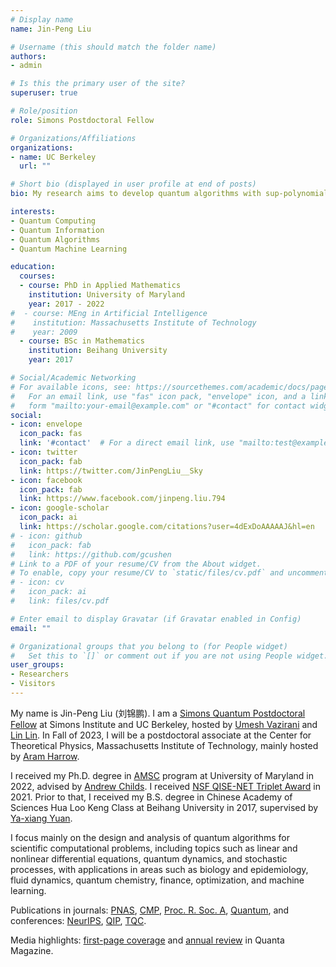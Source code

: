 ```yaml
---
# Display name
name: Jin-Peng Liu

# Username (this should match the folder name)
authors:
- admin

# Is this the primary user of the site?
superuser: true

# Role/position
role: Simons Postdoctoral Fellow

# Organizations/Affiliations
organizations:
- name: UC Berkeley
  url: ""

# Short bio (displayed in user profile at end of posts)
bio: My research aims to develop quantum algorithms with sup-polynomial speed-ups over classical algorithms, including topics such as quantum PDE solvers, quantum optimization and quantum machine learning.

interests:
- Quantum Computing
- Quantum Information
- Quantum Algorithms
- Quantum Machine Learning

education:
  courses:
  - course: PhD in Applied Mathematics
    institution: University of Maryland
    year: 2017 - 2022
#  - course: MEng in Artificial Intelligence
#    institution: Massachusetts Institute of Technology
#    year: 2009
  - course: BSc in Mathematics
    institution: Beihang University
    year: 2017

# Social/Academic Networking
# For available icons, see: https://sourcethemes.com/academic/docs/page-builder/#icons
#   For an email link, use "fas" icon pack, "envelope" icon, and a link in the
#   form "mailto:your-email@example.com" or "#contact" for contact widget.
social:
- icon: envelope
  icon_pack: fas
  link: '#contact'  # For a direct email link, use "mailto:test@example.org".
- icon: twitter
  icon_pack: fab
  link: https://twitter.com/JinPengLiu__Sky
- icon: facebook
  icon_pack: fab
  link: https://www.facebook.com/jinpeng.liu.794
- icon: google-scholar
  icon_pack: ai
  link: https://scholar.google.com/citations?user=4dExDoAAAAAJ&hl=en
# - icon: github
#   icon_pack: fab
#   link: https://github.com/gcushen
# Link to a PDF of your resume/CV from the About widget.
# To enable, copy your resume/CV to `static/files/cv.pdf` and uncomment the lines below.
# - icon: cv
#   icon_pack: ai
#   link: files/cv.pdf

# Enter email to display Gravatar (if Gravatar enabled in Config)
email: ""

# Organizational groups that you belong to (for People widget)
#   Set this to `[]` or comment out if you are not using People widget.
user_groups:
- Researchers
- Visitors
---
```


My name is Jin-Peng Liu (刘锦鹏). I am a [Simons Quantum Postdoctoral Fellow](https://simons.berkeley.edu/people/jin-peng-liu) at Simons Institute and UC Berkeley, hosted by [Umesh Vazirani](https://people.eecs.berkeley.edu/~vazirani/) and [Lin Lin](https://math.berkeley.edu/~linlin/). In Fall of 2023, I will be a postdoctoral associate at the Center for Theoretical Physics, Massachusetts Institute of Technology, mainly hosted by [Aram Harrow](http://www.mit.edu/~aram/).

I received my Ph.D. degree in [AMSC](https://amsc.umd.edu/) program at University of Maryland in 2022, advised by [Andrew Childs](http://www.cs.umd.edu/~amchilds/). I received [NSF QISE-NET Triplet Award](https://qisenet.uchicago.edu/overview/) in 2021. Prior to that, I received my B.S. degree in Chinese Academy of Sciences Hua Loo Keng Class at Beihang University in 2017, supervised by [Ya-xiang Yuan](http://lsec.cc.ac.cn/~yyx/).

I focus mainly on the design and analysis of quantum algorithms for scientific computational problems, including topics such as linear and nonlinear differential equations, quantum dynamics, and stochastic processes, with applications in areas such as biology and epidemiology, fluid dynamics, quantum chemistry, finance, optimization, and machine learning. 

Publications in journals: [PNAS](https://doi.org/10.1073/pnas.2026805118), [CMP](https://link.springer.com/article/10.1007/s00220-020-03699-z), [Proc. R. Soc. A](https://royalsocietypublishing.org/doi/abs/10.1098/rspa.2021.0797), [Quantum](https://quantum-journal.org/papers/q-2021-11-10-574/), and conferences: [NeurIPS](https://openreview.net/forum?id=zofwPmKL-DO), [QIP](https://indico.cern.ch/event/1175020/page/27680-accepted-talks), [TQC](https://quantum-journal.org/papers/q-2021-06-24-481/).

Media highlights: [first-page coverage](https://www.quantamagazine.org/new-quantum-algorithms-finally-crack-nonlinear-equations-20210105/) and [annual review](https://www.quantamagazine.org/the-year-in-math-and-computer-science-20211223/) in Quanta Magazine.

